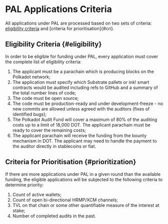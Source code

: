 # PAL Applications Criteria

All applications under PAL are processed based on two sets of criteria: [eligibility criteria](#eligibility-criteria) and [criteria for prioritisation]{#cri}.

## Eligibility Criteria {#eligibility}

In order to be eligible for funding under PAL, every application must cover the complete list of eligibility criteria:

1. The applicant must be a parachain which is producing blocks on the Polkadot network;
2. The application must specify which Substrate pallets or ink! smart contracts would be audited including refs to GitHub and a summary of the total number lines of code;
3. The code must be open source;
4. The code must be production-ready and under development-freeze - no new commits are allowed unless agreed with the auditors (fixes of identified bugs);
5. The Polkadot Audit Fund will cover a maximum of 80% of the auditing costs up to a limit of 18,000 DOT. The applicant parachain must be ready to cover the remaining costs;
6. The applicant parachain will receive the funding from the bounty mechanism in DOT. The applicant may need to handle the payment to the auditor directly in stablecoins or fiat.

## Criteria for Prioritisation {#prioritization}

If there are more applications under PAL in a given round than the available funding, the eligible applications will be subjected to the following criteria to determine priority:

1. Count of active wallets;
2. Count of open bi-directional HRMP/XCM channels;
3. TVL on that chain or some other quantifiable measure of the interest at stake;
4. Number of completed audits in the past.
